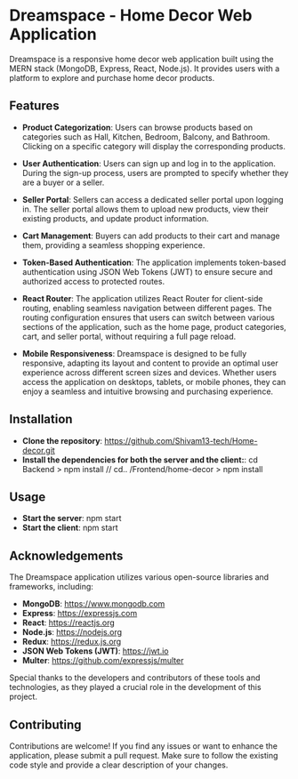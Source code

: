 # Dreamspace - Home Decor Web Application

Dreamspace is a responsive home decor web application built using the MERN stack (MongoDB, Express, React, Node.js). It provides users with a platform to explore and purchase home decor products.

## Features

- **Product Categorization**: Users can browse products based on categories such as Hall, Kitchen, Bedroom, Balcony, and Bathroom. Clicking on a specific category will display the corresponding products.

- **User Authentication**: Users can sign up and log in to the application. During the sign-up process, users are prompted to specify whether they are a buyer or a seller.

- **Seller Portal**: Sellers can access a dedicated seller portal upon logging in. The seller portal allows them to upload new products, view their existing products, and update product information.

- **Cart Management**: Buyers can add products to their cart and manage them, providing a seamless shopping experience.

- **Token-Based Authentication**: The application implements token-based authentication using JSON Web Tokens (JWT) to ensure secure and authorized access to protected routes.

- **React Router**: The application utilizes React Router for client-side routing, enabling seamless navigation between different pages. The routing configuration ensures that users can switch between various sections of the application, such as the home page, product categories, cart, and seller portal, without requiring a full page reload.

- **Mobile Responsiveness**: Dreamspace is designed to be fully responsive, adapting its layout and content to provide an optimal user experience across different screen sizes and devices. Whether users access the application on desktops, tablets, or mobile phones, they can enjoy a seamless and intuitive browsing and purchasing experience.

## Installation

- **Clone the repository**: https://github.com/Shivam13-tech/Home-decor.git
- **Install the dependencies for both the server and the client:**: cd Backend > npm install // cd.. /Frontend/home-decor > npm install

## Usage

- **Start the server**: npm start
- **Start the client**: npm start

## Acknowledgements
The Dreamspace application utilizes various open-source libraries and frameworks, including:

- **MongoDB**: https://www.mongodb.com
- **Express**: https://expressjs.com
- **React**: https://reactjs.org
- **Node.js**: https://nodejs.org
- **Redux**: https://redux.js.org
- **JSON Web Tokens (JWT)**: https://jwt.io
- **Multer**: https://github.com/expressjs/multer

Special thanks to the developers and contributors of these tools and technologies, as they played a crucial role in the development of this project.

## Contributing

Contributions are welcome! If you find any issues or want to enhance the application, please submit a pull request. Make sure to follow the existing code style and provide a clear description of your changes.
